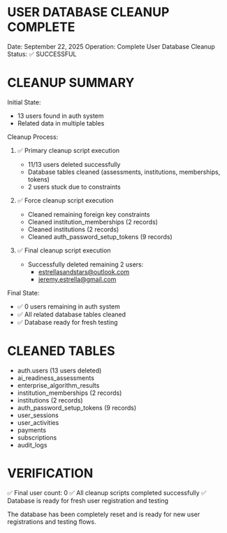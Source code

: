 USER DATABASE CLEANUP COMPLETE
==============================

Date: September 22, 2025
Operation: Complete User Database Cleanup
Status: ✅ SUCCESSFUL

CLEANUP SUMMARY
===============

Initial State:
- 13 users found in auth system
- Related data in multiple tables

Cleanup Process:
1. ✅ Primary cleanup script execution
   - 11/13 users deleted successfully
   - Database tables cleaned (assessments, institutions, memberships, tokens)
   - 2 users stuck due to constraints

2. ✅ Force cleanup script execution
   - Cleaned remaining foreign key constraints
   - Cleaned institution_memberships (2 records)
   - Cleaned institutions (2 records)
   - Cleaned auth_password_setup_tokens (9 records)

3. ✅ Final cleanup script execution
   - Successfully deleted remaining 2 users:
     * estrellasandstars@outlook.com
     * jeremy.estrella@gmail.com

Final State:
- ✅ 0 users remaining in auth system
- ✅ All related database tables cleaned
- ✅ Database ready for fresh testing

CLEANED TABLES
==============
- auth.users (13 users deleted)
- ai_readiness_assessments
- enterprise_algorithm_results
- institution_memberships (2 records)
- institutions (2 records)  
- auth_password_setup_tokens (9 records)
- user_sessions
- user_activities
- payments
- subscriptions
- audit_logs

VERIFICATION
============
✅ Final user count: 0
✅ All cleanup scripts completed successfully
✅ Database is ready for fresh user registration and testing

The database has been completely reset and is ready for new user registrations and testing flows.